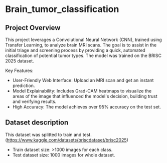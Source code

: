 # Brain_tumor_classification

## Project Overview

This project leverages a Convolutional Neural Network (CNN), trained using Transfer Learning, to analyze brain MRI scans. The goal is to assist in the initial triage and screening process by providing a quick, automated classification of potential tumor types. The model was trained on the BRISC 2025 dataset.

Key Features:

- User-Friendly Web Interface: Upload an MRI scan and get an instant prediction.
- Model Explainability: Includes Grad-CAM heatmaps to visualize the areas of the image that influenced the model's decision, building trust and verifying results.
- High Accuracy: The model achieves over 95% accuracy on the test set.

## Dataset description 
This dataset was splitted to train and test. (https://www.kaggle.com/datasets/briscdataset/brisc2025)
- Train dataset size: >1000 images for each class.
- Test dataset size: 1000 images for whole dataset.

